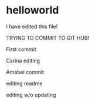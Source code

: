 # helloworld

I have edited this file!

TRYING TO COMMIT TO GIT HUB!

First commit

Carina editing

Amabel commit

editing readme

editing w/o updating